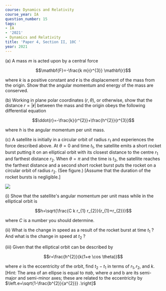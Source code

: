 ```yaml
---
course: Dynamics and Relativity
course_year: IA
question_number: 15
tags:
- IA
- '2021'
- Dynamics and Relativity
title: 'Paper 4, Section II, 10C '
year: 2021
---
```




(a) A mass $m$ is acted upon by a central force

$$\mathbf{F}=-\frac{k m}{r^{3}} \mathbf{r}$$

where $k$ is a positive constant and $\mathbf{r}$ is the displacement of the mass from the origin. Show that the angular momentum and energy of the mass are conserved.

(b) Working in plane polar coordinates $(r, \theta)$, or otherwise, show that the distance $r=|\mathbf{r}|$ between the mass and the origin obeys the following differential equation

$$\ddot{r}=-\frac{k}{r^{2}}+\frac{h^{2}}{r^{3}}$$

where $h$ is the angular momentum per unit mass.

(c) A satellite is initially in a circular orbit of radius $r_{1}$ and experiences the force described above. At $\theta=0$ and time $t_{1}$, the satellite emits a short rocket burst putting it on an elliptical orbit with its closest distance to the centre $r_{1}$ and farthest distance $r_{2}$. When $\theta=\pi$ and the time is $t_{2}$, the satellite reaches the farthest distance and a second short rocket burst puts the rocket on a circular orbit of radius $r_{2}$. (See figure.) [Assume that the duration of the rocket bursts is negligible.]

![](https://cdn.mathpix.com/cropped/2022_04_19_4c1a06ec93bd41621f02g-11.jpg?height=254&width=254&top_left_y=595&top_left_x=892)

(i) Show that the satellite's angular momentum per unit mass while in the elliptical orbit is

$$h=\sqrt{\frac{C k r_{1} r_{2}}{r_{1}+r_{2}}}$$

where $C$ is a number you should determine.

(ii) What is the change in speed as a result of the rocket burst at time $t_{1}$ ? And what is the change in speed at $t_{2}$ ?

(iii) Given that the elliptical orbit can be described by

$$r=\frac{h^{2}}{k(1+e \cos \theta)}$$

where $e$ is the eccentricity of the orbit, find $t_{2}-t_{1}$ in terms of $r_{1}, r_{2}$, and $k$. [Hint: The area of an ellipse is equal to $\pi a b$, where $a$ and b are its semi-major and semi-minor axes; these are related to the eccentricity by $\left.e=\sqrt{1-\frac{b^{2}}{a^{2}}} .\right]$